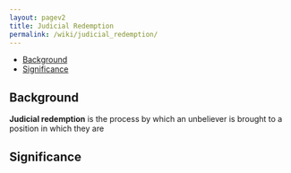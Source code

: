 ```yaml
---
layout: pagev2
title: Judicial Redemption
permalink: /wiki/judicial_redemption/
---
```

- [Background](#background)
- [Significance](#significance)

## Background

**Judicial redemption** is the process by which an unbeliever is brought to a position in which they are  

## Significance
